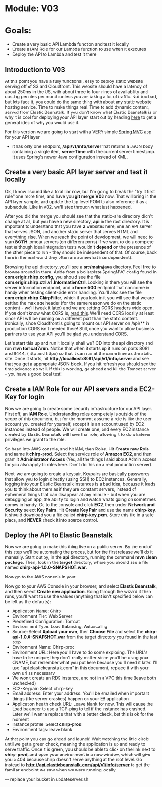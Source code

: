 # Module: V03
# Goals: 
* Create a very basic API Lambda function and test it locally
* Create a IAM Role for our Lambda function to use when it executes
* Deploy the API to Lambda and test it there


## Introduction to V03
At this point you have a fully functional, easy to deploy static website serving off of S3 and Cloudfront.  This website
should have a latency of about 250ms in the US, with about three to four nines of availability and costing pennies per
month unless you are taking a lot of traffic.  Not too bad, but lets face it, you could do the same thing with about any
static website hosting service.  Time to make things real.  Time to add dynamic content, served from Elastic Beanstalk.  If
you don't know what Elastic Beanstalk is or why it is cool for deploying your API layer, start out by heading 
[here](http://aws.amazon.com/elasticbeanstalk) to get a general idea of why you would use it.

For this version we are going to start with a VERY simple 
[Spring MVC](http://docs.spring.io/spring/docs/current/spring-framework-reference/html/mvc.html) app for your API layer
- it has only one endpoint, **/api/v1/info/server** that returns a JSON body containing a single item, **serverTime** with 
the current server timestamp.  It uses Spring's newer Java configuration instead of XML.

## Create a very basic API layer server and test it locally
Ok, I know I sound like a total liar now, but I'm going to break the "try it first rule" one more time, and have you
**git merge V03** now.  That will bring in the API layer sample, and update the top level POM to also reference it as
a submodule.  Like in V02, we'll step through what just happened.

After you did the merge you should see that the static-site directory didn't change at all, but you have a new directory,
**api** in the root directory.  It is important to understand that you have **2** websites here, one an API server that 
serves JSON, and another static server that serves HTML and everything else.  When we reach the point of development, we
will need to start **BOTH** tomcat servers (on different ports) if we want to do a complete test (although ideal integration
tests wouldn't **depend** on the presence of the other piece to run - they should be independent of that.  Of course,
back here in the real world they often are somewhat interdependent).

Browsing the api directory, you'll see a **src/main/java** directory.  Feel free to browse around in there.  Aside from
a boilerplate SpringMVC config found in **com.erigir.chirp.config**, you should see the file
 **com.erigir.chirp.ctrl.v1.InformationCtrl**.  Looking in there you will see the server information endpoint, and a
 **force-500** endpoint that can come in handy when testing client-side error handling.  You'll also see the file
 **com.erigir.chirp.ChirpFilter**, which if you look in it you will see that we are setting the max age header (for
 the same reason we do on the static content - we'll tweak it later) and we are setting CORS headers wide open.  If
 you don't know what CORS is, [read this](http://en.wikipedia.org/wiki/Cross-origin_resource_sharing).  We'll need 
 CORS locally at least since API will be running on a different port than the static content.  Ironically, since 
 Cloudfront is going to mount our API server on /api/** in production CORS isn't needed there!  Still,
  once you want to allow business partners to use your API you'll be glad you understand CORS.

Let's start this up and run it locally, shall we?  CD into the api directory and run **mvn tomcat7:run**.  Notice
that when it starts up it runs on ports 8081 and 8444, (http and https) so that it can run at the same time as the
static site.  Once it starts, hit **http://localhost:8081/api/v1/info/server** and see that you get a appropriate
JSON block.  If you hit refresh you should see the time advance as well.  If this is working, go ahead and kill the
Tomcat server - you have a good local test!

## Create a IAM Role for our API servers and a EC2-Key for login

Now we are going to create some security infrastructure for our API layer.  First off, an **IAM Role**.  Understanding
roles completely is outside of the scope of this document, but for the moment assume a role is like the user account you 
created for yourself, except it is an account used by EC2 instances instead of people.  We will create one, and every
EC2 instance created by Elastic Beanstalk will have that role, allowing it to do whatever privileges we grant to the 
role.  

So head into AWS console, and hit IAM, then Roles.  Hit **Create new Role** and name it **chirp-prod**.  Select the 
service role of **Amazon EC2**, and then grant it **Administrator Access** (Yes, all the things I said about Admin
access for you also apply to roles here.  Don't do this on a real production server).

Next, we are going to create a keypair.  Keypairs are basically passwords that allow you to login directly (using SSH) to
EC2 instances.  Generally, logging into your Elastic Beanstalk instances is a bad idea, because it leads you to think
about them as if they are constant servers, instead of ephemeral things that can disappear at any minute - but when you
are debugging an app, the ability to login and watch whats going on sometimes comes in handy.  Go to the console and 
click **EC2**, then under **Network and Security** select **Key Pairs**.  Hit **Create Key Pair** and use the name
**chirp-key**.  It should download you a file called **chirp-key.pem**.  Store this file in a safe place, and
**NEVER** check it into source control.

## Deploy the API to Elastic Beanstalk

Now we are going to make this thing live on a public server.  By the end of this step we'll be automating the proces, but
for the first release we'll do it manually.  Start out by, in the **api** directory, running the command 
**mvn clean package**.  Then, look in the **target** directory, where you should see a file named
**chirp-api-1.0.0-SNAPSHOT.war**.

Now go to the AWS console in your 


Now go to your AWS Console in your browser, and select **Elastic Beanstalk**, and then select **Create new application**.
Going through the wizard it then runs, you'll want to use the values (anything that isn't specified below can be left as 
the defaults):
* Application Name: Chirp
* Environment Tier:  Web Server
* Predefined Configuration: Tomcat
* Environment Type: Load Balancing, Autoscaling
* Source: Select **Upload your own**, then **Choose File** and select the **chirp-api-1.0.0-SNAPSHOT.war** from the target
directory you found in the last step
* Environment Name: Chirp-prod
* Environment URL: Here you'll have to do some exploring.  The URL's have to be unique; they don't really matter since you'll
be using your CNAME, but remember what you put here because you'll need it later.  I'll use "api.elasticbeanstalk.com"
in this document, replace it with your own url as necessary
* We won't create an RDS instance, and not in a VPC this time (leave both unchecked)
* EC2-Keypair: Select chirp-key
* Email address: Enter your address.  You'll be emailed when important things (like server crashes) happen on your EB application
* Application health check URL: Leave blank for now.  This will cause the Load balancer to use a TCP-ping to tell if the 
instance has crashed.  Later we'll wanna replace that with a better check, but this is ok for the moment
* Instance profile: Select **chirp-prod**
* Environment tags: leave blank

At that point you can go ahead and launch!  Wait watching the little circle until we get a green check, meaning the application
is up and ready to serve traffic.  Once it is green, you should be able to click on the link next to **chirp-prod**, and 
open your environment in a new window, which will give you a 404 because chirp doesn't serve anything at the root level.  Go
instead to **http://api.elasticbeanstalk.com/api/v1/info/server** to get the familiar endpoint we saw when we were running 
locally.




-- replace your bucket in updateserver.sh

